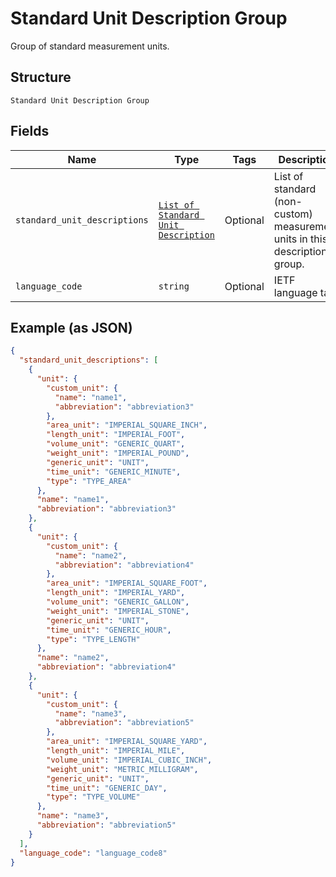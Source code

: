 
# Standard Unit Description Group

Group of standard measurement units.

## Structure

`Standard Unit Description Group`

## Fields

| Name | Type | Tags | Description |
|  --- | --- | --- | --- |
| `standard_unit_descriptions` | [`List of Standard Unit Description`](../../doc/models/standard-unit-description.md) | Optional | List of standard (non-custom) measurement units in this description group. |
| `language_code` | `string` | Optional | IETF language tag. |

## Example (as JSON)

```json
{
  "standard_unit_descriptions": [
    {
      "unit": {
        "custom_unit": {
          "name": "name1",
          "abbreviation": "abbreviation3"
        },
        "area_unit": "IMPERIAL_SQUARE_INCH",
        "length_unit": "IMPERIAL_FOOT",
        "volume_unit": "GENERIC_QUART",
        "weight_unit": "IMPERIAL_POUND",
        "generic_unit": "UNIT",
        "time_unit": "GENERIC_MINUTE",
        "type": "TYPE_AREA"
      },
      "name": "name1",
      "abbreviation": "abbreviation3"
    },
    {
      "unit": {
        "custom_unit": {
          "name": "name2",
          "abbreviation": "abbreviation4"
        },
        "area_unit": "IMPERIAL_SQUARE_FOOT",
        "length_unit": "IMPERIAL_YARD",
        "volume_unit": "GENERIC_GALLON",
        "weight_unit": "IMPERIAL_STONE",
        "generic_unit": "UNIT",
        "time_unit": "GENERIC_HOUR",
        "type": "TYPE_LENGTH"
      },
      "name": "name2",
      "abbreviation": "abbreviation4"
    },
    {
      "unit": {
        "custom_unit": {
          "name": "name3",
          "abbreviation": "abbreviation5"
        },
        "area_unit": "IMPERIAL_SQUARE_YARD",
        "length_unit": "IMPERIAL_MILE",
        "volume_unit": "IMPERIAL_CUBIC_INCH",
        "weight_unit": "METRIC_MILLIGRAM",
        "generic_unit": "UNIT",
        "time_unit": "GENERIC_DAY",
        "type": "TYPE_VOLUME"
      },
      "name": "name3",
      "abbreviation": "abbreviation5"
    }
  ],
  "language_code": "language_code8"
}
```

